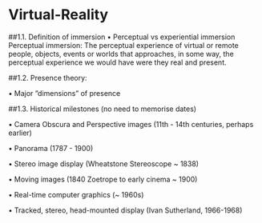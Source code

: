 # Virtual-Reality
##1.1. Definition of immersion 
• Perceptual vs experiential immersion
Perceptual immersion: The perceptual experience of virtual or remote people, objects, events or worlds that approaches, in some way, 
the perceptual experience we would have were they real and present.

##1.2. Presence theory:

• Major ”dimensions” of presence

##1.3. Historical milestones (no need to memorise dates)

• Camera Obscura and Perspective images (11th - 14th centuries, perhaps earlier)

• Panorama (1787 - 1900)

• Stereo image display (Wheatstone Stereoscope ~ 1838)

• Moving images (1840 Zoetrope to early cinema ~ 1900)

• Real-time computer graphics (~ 1960s)

• Tracked, stereo, head-mounted display (Ivan Sutherland, 1966-1968)
